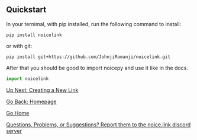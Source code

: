 ## Quickstart

In your ternimal, with pip installed, run the following command to install: 
```
pip install noicelink
```
or with git:

```
pip install git+https://github.com/JohnjiRomanji/noicelink.git
```

After that you should be good to import noicepy and use it like in the docs. 
```py
import noicelink
```

[Up Next: Creating a New Link](https://johnjiromanji.github.io/noicepy/create)

[Go Back: Homepage](https://johnjiromanji.github.io/noicepy)

[Go Home](https://johnjiromanji.github.io/noicepy)

[Questions, Problems, or Suggestions? Report them to the noice.link discord server](https://discord.com/invite/879kJMUgGP)
